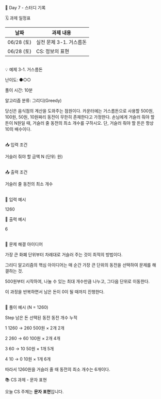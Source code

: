 📅 Day 7 - 스터디 기록

🗓 과제 일정표

| 날짜       | 과제 내용                       |
|------------|-------------------------------|
| 06/28 (토) | 실전 문제 3-1. 거스름돈       |
| 06/28 (토) | CS: 정보의 표현           | 


<br>💡 예제 3-1. 거스름돈

난이도: ●○○

풀이 시간: 10분

알고리즘 분류: 그리디(Greedy)

당신은 음식점의 계산을 도와주는 점원이다. 카운터에는 거스름돈으로 사용할 500원, 100원, 50원, 10원짜리 동전이 무한히 존재한다고 가정한다. 손님에게 거슬러 줘야 할 돈이 N원일 때, 거슬러 줄 동전의 최소 개수를 구하시오. 단, 거슬러 줘야 할 돈은 항상 10의 배수이다.<br><br>

📥 입력 조건

거슬러 줘야 할 금액 N (단위: 원)<br><br>


📤 출력 조건

거슬러 줄 동전의 최소 개수<br><br>


📘 입력 예시

1260

📗 출력 예시

6<br><br>

🧠 문제 해결 아이디어

가장 큰 화폐 단위부터 차례대로 거슬러 주는 것이 최적의 방법이다.

그리디 알고리즘의 핵심 아이디어는 매 순간 가장 큰 단위의 동전을 선택하여 문제를 해결하는 것.

500원부터 시작하여, 나눌 수 있는 최대 개수만큼 나누고, 그다음 단위로 이동한다.

이 과정을 반복하면서 남은 돈이 0이 될 때까지 진행한다. <br><br>


🔢 풀이 예시 (N = 1260)

Step	남은 돈	선택된 동전	동전 개수 누적

1	1260 → 260	500원 × 2개	2개

2	260 → 60	100원 × 2개	4개

3	60 → 10	50원 × 1개	5개

4	10 → 0	10원 × 1개	6개

따라서 1260원을 거슬러 줄 때 동전의 최소 개수는 6개이다.

📚 CS 과제 - 문자 표현 

오늘 CS 주제는 **문자 표현**입니다.